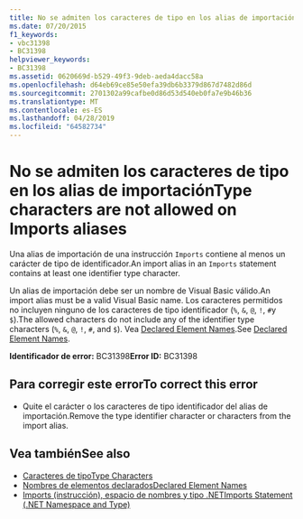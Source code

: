 ```yaml
---
title: No se admiten los caracteres de tipo en los alias de importación
ms.date: 07/20/2015
f1_keywords:
- vbc31398
- BC31398
helpviewer_keywords:
- BC31398
ms.assetid: 0620669d-b529-49f3-9deb-aeda4dacc58a
ms.openlocfilehash: d64eb69ce85e50efa39db6b3379d867d7482d86d
ms.sourcegitcommit: 2701302a99cafbe0d86d53d540eb0fa7e9b46b36
ms.translationtype: MT
ms.contentlocale: es-ES
ms.lasthandoff: 04/28/2019
ms.locfileid: "64582734"
---
```

# <a name="type-characters-are-not-allowed-on-imports-aliases"></a><span data-ttu-id="a9803-102">No se admiten los caracteres de tipo en los alias de importación</span><span class="sxs-lookup"><span data-stu-id="a9803-102">Type characters are not allowed on Imports aliases</span></span>
<span data-ttu-id="a9803-103">Una alias de importación de una instrucción `Imports` contiene al menos un carácter de tipo de identificador.</span><span class="sxs-lookup"><span data-stu-id="a9803-103">An import alias in an `Imports` statement contains at least one identifier type character.</span></span>  
  
 <span data-ttu-id="a9803-104">Un alias de importación debe ser un nombre de Visual Basic válido.</span><span class="sxs-lookup"><span data-stu-id="a9803-104">An import alias must be a valid Visual Basic name.</span></span> <span data-ttu-id="a9803-105">Los caracteres permitidos no incluyen ninguno de los caracteres de tipo identificador (`%`, `&`, `@`, `!`, `#`y `$`).</span><span class="sxs-lookup"><span data-stu-id="a9803-105">The allowed characters do not include any of the identifier type characters (`%`, `&`, `@`, `!`, `#`, and `$`).</span></span> <span data-ttu-id="a9803-106">Vea [Declared Element Names](../../visual-basic/programming-guide/language-features/declared-elements/declared-element-names.md).</span><span class="sxs-lookup"><span data-stu-id="a9803-106">See [Declared Element Names](../../visual-basic/programming-guide/language-features/declared-elements/declared-element-names.md).</span></span>  
  
 <span data-ttu-id="a9803-107">**Identificador de error:** BC31398</span><span class="sxs-lookup"><span data-stu-id="a9803-107">**Error ID:** BC31398</span></span>  
  
## <a name="to-correct-this-error"></a><span data-ttu-id="a9803-108">Para corregir este error</span><span class="sxs-lookup"><span data-stu-id="a9803-108">To correct this error</span></span>  
  
- <span data-ttu-id="a9803-109">Quite el carácter o los caracteres de tipo identificador del alias de importación.</span><span class="sxs-lookup"><span data-stu-id="a9803-109">Remove the type identifier character or characters from the import alias.</span></span>  
  
## <a name="see-also"></a><span data-ttu-id="a9803-110">Vea también</span><span class="sxs-lookup"><span data-stu-id="a9803-110">See also</span></span>

- [<span data-ttu-id="a9803-111">Caracteres de tipo</span><span class="sxs-lookup"><span data-stu-id="a9803-111">Type Characters</span></span>](../../visual-basic/programming-guide/language-features/data-types/type-characters.md)
- [<span data-ttu-id="a9803-112">Nombres de elementos declarados</span><span class="sxs-lookup"><span data-stu-id="a9803-112">Declared Element Names</span></span>](../../visual-basic/programming-guide/language-features/declared-elements/declared-element-names.md)
- [<span data-ttu-id="a9803-113">Imports (instrucción), espacio de nombres y tipo .NET</span><span class="sxs-lookup"><span data-stu-id="a9803-113">Imports Statement (.NET Namespace and Type)</span></span>](../../visual-basic/language-reference/statements/imports-statement-net-namespace-and-type.md)
